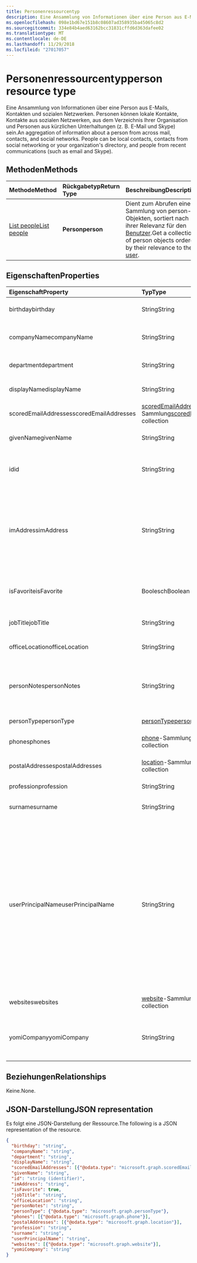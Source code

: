 ```yaml
---
title: Personenressourcentyp
description: Eine Ansammlung von Informationen über eine Person aus E-Mails, Kontakten und sozialen Netzwerken. Personen können lokale Kontakte, Kontakte aus sozialen Netzwerken, aus dem Verzeichnis Ihrer Organisation und Personen aus kürzlichen Unterhaltungen (z. B. E-Mail und Skype) sein.
ms.openlocfilehash: 098e1bd67e151b8c08607ad358935ba45065c8d2
ms.sourcegitcommit: 334e84b4aed63162bcc31831cffd6d363dafee02
ms.translationtype: MT
ms.contentlocale: de-DE
ms.lasthandoff: 11/29/2018
ms.locfileid: "27017057"
---
```

# <a name="person-resource-type"></a><span data-ttu-id="dd069-104">Personenressourcentyp</span><span class="sxs-lookup"><span data-stu-id="dd069-104">person resource type</span></span>

<span data-ttu-id="dd069-p102">Eine Ansammlung von Informationen über eine Person aus E-Mails, Kontakten und sozialen Netzwerken. Personen können lokale Kontakte, Kontakte aus sozialen Netzwerken, aus dem Verzeichnis Ihrer Organisation und Personen aus kürzlichen Unterhaltungen (z. B. E-Mail und Skype) sein.</span><span class="sxs-lookup"><span data-stu-id="dd069-p102">An aggregation of information about a person from across mail, contacts, and social networks. People can be local contacts, contacts from social networking or your organization's directory, and people from recent communications (such as email and Skype).</span></span>

## <a name="methods"></a><span data-ttu-id="dd069-107">Methoden</span><span class="sxs-lookup"><span data-stu-id="dd069-107">Methods</span></span>

| <span data-ttu-id="dd069-108">Methode</span><span class="sxs-lookup"><span data-stu-id="dd069-108">Method</span></span> | <span data-ttu-id="dd069-109">Rückgabetyp</span><span class="sxs-lookup"><span data-stu-id="dd069-109">Return Type</span></span> | <span data-ttu-id="dd069-110">Beschreibung</span><span class="sxs-lookup"><span data-stu-id="dd069-110">Description</span></span> |
|:---------------|:--------|:----------|
|[<span data-ttu-id="dd069-111">List people</span><span class="sxs-lookup"><span data-stu-id="dd069-111">List people</span></span>](../api/user-list-people.md) | <span data-ttu-id="dd069-112">**Person**</span><span class="sxs-lookup"><span data-stu-id="dd069-112">**person**</span></span> |<span data-ttu-id="dd069-113">Dient zum Abrufen einer Sammlung von person-Objekten, sortiert nach ihrer Relevanz für den [Benutzer](../resources/user.md).</span><span class="sxs-lookup"><span data-stu-id="dd069-113">Get a collection of person objects ordered by their relevance to the [user](../resources/user.md).</span></span>|

## <a name="properties"></a><span data-ttu-id="dd069-114">Eigenschaften</span><span class="sxs-lookup"><span data-stu-id="dd069-114">Properties</span></span>

| <span data-ttu-id="dd069-115">Eigenschaft</span><span class="sxs-lookup"><span data-stu-id="dd069-115">Property</span></span> | <span data-ttu-id="dd069-116">Typ</span><span class="sxs-lookup"><span data-stu-id="dd069-116">Type</span></span> | <span data-ttu-id="dd069-117">Beschreibung</span><span class="sxs-lookup"><span data-stu-id="dd069-117">Description</span></span> |
|:---------------|:--------|:----------|
|<span data-ttu-id="dd069-118">birthday</span><span class="sxs-lookup"><span data-stu-id="dd069-118">birthday</span></span>|<span data-ttu-id="dd069-119">String</span><span class="sxs-lookup"><span data-stu-id="dd069-119">String</span></span>|<span data-ttu-id="dd069-120">Der Geburtstag der Person.</span><span class="sxs-lookup"><span data-stu-id="dd069-120">The person's birthday.</span></span>|
|<span data-ttu-id="dd069-121">companyName</span><span class="sxs-lookup"><span data-stu-id="dd069-121">companyName</span></span>|<span data-ttu-id="dd069-122">String</span><span class="sxs-lookup"><span data-stu-id="dd069-122">String</span></span>|<span data-ttu-id="dd069-123">Der Name des Unternehmens der Person.</span><span class="sxs-lookup"><span data-stu-id="dd069-123">The name of the person's company.</span></span>|
|<span data-ttu-id="dd069-124">department</span><span class="sxs-lookup"><span data-stu-id="dd069-124">department</span></span>|<span data-ttu-id="dd069-125">String</span><span class="sxs-lookup"><span data-stu-id="dd069-125">String</span></span>|<span data-ttu-id="dd069-126">Die Abteilung der Person.</span><span class="sxs-lookup"><span data-stu-id="dd069-126">The person's department.</span></span>|
|<span data-ttu-id="dd069-127">displayName</span><span class="sxs-lookup"><span data-stu-id="dd069-127">displayName</span></span>|<span data-ttu-id="dd069-128">String</span><span class="sxs-lookup"><span data-stu-id="dd069-128">String</span></span>|<span data-ttu-id="dd069-129">Der Anzeigename der Person.</span><span class="sxs-lookup"><span data-stu-id="dd069-129">The person's display name.</span></span>|
|<span data-ttu-id="dd069-130">scoredEmailAddresses</span><span class="sxs-lookup"><span data-stu-id="dd069-130">scoredEmailAddresses</span></span>|<span data-ttu-id="dd069-131">[scoredEmailAddress](scoredemailaddress.md)-Sammlung</span><span class="sxs-lookup"><span data-stu-id="dd069-131">[scoredEmailAddress](scoredemailaddress.md) collection</span></span>|<span data-ttu-id="dd069-132">Die E-Mail-Adressen der Person.</span><span class="sxs-lookup"><span data-stu-id="dd069-132">The person's email addresses.</span></span>|
|<span data-ttu-id="dd069-133">givenName</span><span class="sxs-lookup"><span data-stu-id="dd069-133">givenName</span></span>|<span data-ttu-id="dd069-134">String</span><span class="sxs-lookup"><span data-stu-id="dd069-134">String</span></span>|<span data-ttu-id="dd069-135">Der Vorname der Person.</span><span class="sxs-lookup"><span data-stu-id="dd069-135">The person's given name.</span></span>|
|<span data-ttu-id="dd069-136">id</span><span class="sxs-lookup"><span data-stu-id="dd069-136">id</span></span>|<span data-ttu-id="dd069-137">String</span><span class="sxs-lookup"><span data-stu-id="dd069-137">String</span></span>|<span data-ttu-id="dd069-p103">Eindeutiger Bezeichner für die Person. Schreibgeschützt.</span><span class="sxs-lookup"><span data-stu-id="dd069-p103">The person's unique identifier. Read-only.</span></span>|
|<span data-ttu-id="dd069-140">imAddress</span><span class="sxs-lookup"><span data-stu-id="dd069-140">imAddress</span></span>|<span data-ttu-id="dd069-141">String</span><span class="sxs-lookup"><span data-stu-id="dd069-141">String</span></span>|<span data-ttu-id="dd069-p104">Die VOIP-SIP-Adresse (Voice oder IP; Session Initiation Protocol) der Chatnachricht für den Benutzer. Schreibgeschützt.</span><span class="sxs-lookup"><span data-stu-id="dd069-p104">The instant message voice over IP (VOIP) session initiation protocol (SIP) address for the user. Read-only.</span></span>|
|<span data-ttu-id="dd069-144">isFavorite</span><span class="sxs-lookup"><span data-stu-id="dd069-144">isFavorite</span></span>|<span data-ttu-id="dd069-145">Boolesch</span><span class="sxs-lookup"><span data-stu-id="dd069-145">Boolean</span></span>|<span data-ttu-id="dd069-146">`true`, wenn der Benutzer diese Person als Favorit gekennzeichnet hat.</span><span class="sxs-lookup"><span data-stu-id="dd069-146">`true` if the user has flagged this person as a favorite.</span></span>|
|<span data-ttu-id="dd069-147">jobTitle</span><span class="sxs-lookup"><span data-stu-id="dd069-147">jobTitle</span></span>|<span data-ttu-id="dd069-148">String</span><span class="sxs-lookup"><span data-stu-id="dd069-148">String</span></span>|<span data-ttu-id="dd069-149">Die Position der Person.</span><span class="sxs-lookup"><span data-stu-id="dd069-149">The person's job title.</span></span>|
|<span data-ttu-id="dd069-150">officeLocation</span><span class="sxs-lookup"><span data-stu-id="dd069-150">officeLocation</span></span>|<span data-ttu-id="dd069-151">String</span><span class="sxs-lookup"><span data-stu-id="dd069-151">String</span></span>|<span data-ttu-id="dd069-152">Der Bürostandort der Person.</span><span class="sxs-lookup"><span data-stu-id="dd069-152">The location of the person's office.</span></span>|
|<span data-ttu-id="dd069-153">personNotes</span><span class="sxs-lookup"><span data-stu-id="dd069-153">personNotes</span></span>|<span data-ttu-id="dd069-154">String</span><span class="sxs-lookup"><span data-stu-id="dd069-154">String</span></span>|<span data-ttu-id="dd069-155">Frei formatierbare Notizen, die der Benutzer zu dieser Person hinzugefügt hat.</span><span class="sxs-lookup"><span data-stu-id="dd069-155">Free-form notes that the user has taken about this person.</span></span>|
|<span data-ttu-id="dd069-156">personType</span><span class="sxs-lookup"><span data-stu-id="dd069-156">personType</span></span>|[<span data-ttu-id="dd069-157">personType</span><span class="sxs-lookup"><span data-stu-id="dd069-157">personType</span></span>](persontype.md) |<span data-ttu-id="dd069-158">Der Personentyp.</span><span class="sxs-lookup"><span data-stu-id="dd069-158">The type of person.</span></span>|
|<span data-ttu-id="dd069-159">phones</span><span class="sxs-lookup"><span data-stu-id="dd069-159">phones</span></span>|<span data-ttu-id="dd069-160">[phone](phone.md)-Sammlung</span><span class="sxs-lookup"><span data-stu-id="dd069-160">[phone](phone.md) collection</span></span>|<span data-ttu-id="dd069-161">Die Telefonnummern der Person.</span><span class="sxs-lookup"><span data-stu-id="dd069-161">The person's phone numbers.</span></span>|
|<span data-ttu-id="dd069-162">postalAddresses</span><span class="sxs-lookup"><span data-stu-id="dd069-162">postalAddresses</span></span>|<span data-ttu-id="dd069-163">[location](location.md)-Sammlung</span><span class="sxs-lookup"><span data-stu-id="dd069-163">[location](location.md) collection</span></span>|<span data-ttu-id="dd069-164">Die Adressen der Person.</span><span class="sxs-lookup"><span data-stu-id="dd069-164">The person's addresses.</span></span>|
|<span data-ttu-id="dd069-165">profession</span><span class="sxs-lookup"><span data-stu-id="dd069-165">profession</span></span>|<span data-ttu-id="dd069-166">String</span><span class="sxs-lookup"><span data-stu-id="dd069-166">String</span></span>|<span data-ttu-id="dd069-167">Der Beruf der Person.</span><span class="sxs-lookup"><span data-stu-id="dd069-167">The person's profession.</span></span>|
|<span data-ttu-id="dd069-168">surname</span><span class="sxs-lookup"><span data-stu-id="dd069-168">surname</span></span>|<span data-ttu-id="dd069-169">String</span><span class="sxs-lookup"><span data-stu-id="dd069-169">String</span></span>|<span data-ttu-id="dd069-170">Der Nachname der Person.</span><span class="sxs-lookup"><span data-stu-id="dd069-170">The person's surname.</span></span>|
|<span data-ttu-id="dd069-171">userPrincipalName</span><span class="sxs-lookup"><span data-stu-id="dd069-171">userPrincipalName</span></span>|<span data-ttu-id="dd069-172">String</span><span class="sxs-lookup"><span data-stu-id="dd069-172">String</span></span>|<span data-ttu-id="dd069-p105">Der Benutzerprinzipalname der Person. Der UPN ist ein Anmeldename der Person im Internetformat, der auf dem Internetstandard [RFC 822](https://www.ietf.org/rfc/rfc0822.txt) basiert. Gemäß der Konvention sollte er dem E-Mail-Namen der Person zugeordnet sein. Das allgemeine Format lautet alias@domäne.</span><span class="sxs-lookup"><span data-stu-id="dd069-p105">The user principal name (UPN) of the person. The UPN is an Internet-style login name for the person based on the Internet standard [RFC 822](https://www.ietf.org/rfc/rfc0822.txt). By convention, this should map to the person's email name. The general format is alias@domain.</span></span>|
|<span data-ttu-id="dd069-177">websites</span><span class="sxs-lookup"><span data-stu-id="dd069-177">websites</span></span>|<span data-ttu-id="dd069-178">[website](website.md)-Sammlung</span><span class="sxs-lookup"><span data-stu-id="dd069-178">[website](website.md) collection</span></span>|<span data-ttu-id="dd069-179">Die Websites der Person.</span><span class="sxs-lookup"><span data-stu-id="dd069-179">The person's websites.</span></span>|
|<span data-ttu-id="dd069-180">yomiCompany</span><span class="sxs-lookup"><span data-stu-id="dd069-180">yomiCompany</span></span>|<span data-ttu-id="dd069-181">String</span><span class="sxs-lookup"><span data-stu-id="dd069-181">String</span></span>|<span data-ttu-id="dd069-182">Der phonetische japanische Firmenname des Unternehmens der Person.</span><span class="sxs-lookup"><span data-stu-id="dd069-182">The phonetic Japanese name of the person's company.</span></span>|

## <a name="relationships"></a><span data-ttu-id="dd069-183">Beziehungen</span><span class="sxs-lookup"><span data-stu-id="dd069-183">Relationships</span></span>

<span data-ttu-id="dd069-184">Keine.</span><span class="sxs-lookup"><span data-stu-id="dd069-184">None.</span></span>

## <a name="json-representation"></a><span data-ttu-id="dd069-185">JSON-Darstellung</span><span class="sxs-lookup"><span data-stu-id="dd069-185">JSON representation</span></span>

<span data-ttu-id="dd069-186">Es folgt eine JSON-Darstellung der Ressource.</span><span class="sxs-lookup"><span data-stu-id="dd069-186">The following is a JSON representation of the resource.</span></span>

<!--{
  "blockType": "resource",
  "optionalProperties": [],
  "baseType": "microsoft.graph.entity",
  "@odata.type": "microsoft.graph.person"
}-->

```json
{
  "birthday": "string",
  "companyName": "string",
  "department": "string",
  "displayName": "string",
  "scoredEmailAddresses": [{"@odata.type": "microsoft.graph.scoredEmailAddress"}],
  "givenName": "string",
  "id": "string (identifier)",
  "imAddress": "string",
  "isFavorite": true,
  "jobTitle": "string",
  "officeLocation": "string",
  "personNotes": "string",
  "personType": {"@odata.type": "microsoft.graph.personType"},
  "phones": [{"@odata.type": "microsoft.graph.phone"}],
  "postalAddresses": [{"@odata.type": "microsoft.graph.location"}],
  "profession": "string",
  "surname": "string",
  "userPrincipalName": "string",
  "websites": [{"@odata.type": "microsoft.graph.website"}],
  "yomiCompany": "string"
}

```

<!-- uuid: 8fcb5dbc-d5aa-4681-8e31-b001d5168d79
2015-10-25 14:57:30 UTC -->
<!-- {
  "type": "#page.annotation",
  "description": "person resource",
  "keywords": "",
  "section": "documentation",
  "tocPath": ""
}-->
